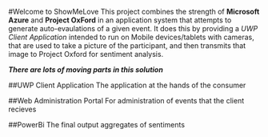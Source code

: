 #Welcome to ShowMeLove
This project combines the strength of **Microsoft Azure** and **Project OxFord** in an application system that attempts to generate auto-evaulations of a given event. 
It does this by providing a _UWP Client Application_ intended to run on Mobile devices/tablets with cameras, that are used to take a picture of the participant, and then
transmits that image to Project Oxford for sentiment analysis. 

**_There are lots of moving parts in this solution_**

##UWP Client Application
The application at the hands of the consumer

##Web Administration Portal
For administration of events that the client recieves

##PowerBi
The final output aggregates of sentiments


